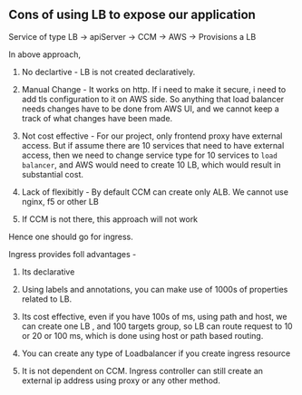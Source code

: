 
## Cons of using LB to expose our application

Service of type LB -> apiServer -> CCM -> AWS -> Provisions a LB

In above approach, 

1. No declartive - LB is not created declaratively.
2. Manual Change - It works on http. If i need to make it secure, i need to add tls configuration to it on AWS side. So anything that load balancer needs changes have to be done from AWS UI, and we cannot keep a track of what changes have been made.

3. Not cost effective - For our project, only frontend proxy have external access. But if assume there are 10 services that need to have external access, then we need to change service type for 10 services to `load balancer`, and AWS would need to create 10 LB, which would result in substantial cost.

4. Lack of flexibitly - By default CCM can create only ALB. We cannot use nginx, f5 or other LB

5. If CCM is not there, this approach will not work

Hence one should go for ingress.

Ingress provides foll advantages -

1. Its declarative
2. Using labels and annotations, you can make use of 1000s of properties related to LB.
3. Its cost effective, even if you have 100s of ms, using path and host, we can create one LB , and 100 targets group, so LB can route request to 10 or 20 or 100 ms, which is done using host or path based routing.

4. You can create any type of Loadbalancer if you create ingress resource
5. It is not dependent on CCM. Ingress controller can still create an external ip address using  proxy or any other method.



